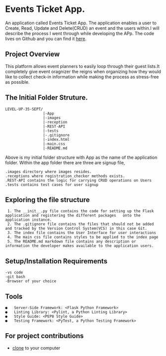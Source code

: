 
# Events Ticket App.
An application called Events Ticket App. The application enables a user to Create, Read, Update and Delete(CRUD) an event and the users within.I will describe the process I went through while developing the APp. The code lives on Github and you can find it [here](https://steveviko.github.io/level-up-35-sept/).


## Project Overview
This platform allows event planners to easily loop through their guest lists.It completely give event oragnizer the reigns when organizing how they would like to collect check-in information while making the process as stress-free as possible.

## The Initial Folder Struture.
```
LEVEL-UP-35-SEPT/
                 |-App                    
                 |-images
                 |-reception
                 |-REST-API
                 |-tests
                 |-.gitignore
                 |-index.html
                 |-main.css
                 |-README.md
```
Above is my initial folder structure with App as the name of the application folder. Within the app folder there are three are signup file,
```
.images directory where images resides.
.receptions where registration_checker methods exists.
.REST-API contains the logic for carrying CRUD operations on Users
.tests contains test cases for user signup
```



## Exploring the file structure
```
 1. The __init__.py file contains the code for setting up the Flask application and registering the different packages   onto the application instance.
 2. The .gitignore file contains the files that should not be added and tracked by the Version Control System(VCS) in this case Git.
 3. The index file contains the User Interface for user interactions
 4. The main css file contains styles to be applied to the index page
 5. The README.md markdown file contains any description or information the developer makes available to the application users.
```

## Setup/Installation Requirements
```
-vs code
-git bash
-Browser of your choice
``` 
 ## Tools
  ```
●	Server-Side Framework: <Flask Python Framework>
●	Linting Library: <Pylint, a Python Linting Library>
●	Style Guide: <PEP8 Style Guide>
●	Testing Framework: <PyTest, a Python Testing Framework>
 ```
## For project contributions
- [clone]( https://github.com/steveviko/level-up-35-sept.git) to your computer
